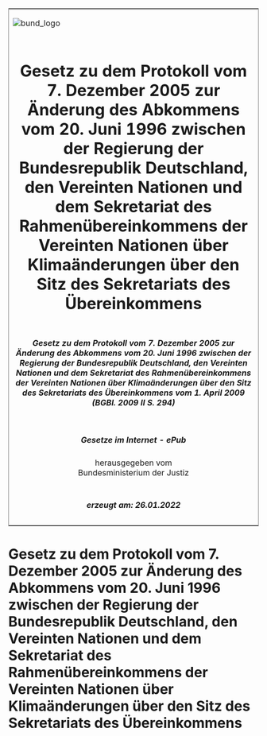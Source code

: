 <span id="DECKBLATT.html"></span>

<table border="0" frame="border" width="100%">

<tr valign="top">

<td align="left">

![bund\_logo](BfJ_2021_Web_de_de.gif)

</td>

<td align="right">

 

</td>

</tr>

<tr align="center" valign="middle">

<td colspan="2">

# Gesetz zu dem Protokoll vom 7. Dezember 2005 zur Änderung des Abkommens vom 20. Juni 1996 zwischen der Regierung der Bundesrepublik Deutschland, den Vereinten Nationen und dem Sekretariat des Rahmenübereinkommens der Vereinten Nationen über Klimaänderungen über den Sitz des Sekretariats des Übereinkommens

</td>

</tr>

<tr align="center" valign="middle">

<td colspan="2">

##### Gesetz zu dem Protokoll vom 7. Dezember 2005 zur Änderung des Abkommens vom 20. Juni 1996 zwischen der Regierung der Bundesrepublik Deutschland, den Vereinten Nationen und dem Sekretariat des Rahmenübereinkommens der Vereinten Nationen über Klimaänderungen über den Sitz des Sekretariats des Übereinkommens vom 1. April 2009 (BGBl. 2009 II S. 294)

</td>

</tr>

<tr align="center" valign="middle">

<td colspan="2">

  
  

##### Gesetze im Internet - ePub  
  
herausgegeben vom  
Bundesministerium der Justiz

</td>

</tr>

<tr align="center" valign="bottom">

<td colspan="2">

  
  

##### erzeugt am: 26.01.2022

</td>

</tr>

</table>

<span id="BJNR029420009.html"></span>

# Gesetz zu dem Protokoll vom 7. Dezember 2005 zur Änderung des Abkommens vom 20. Juni 1996 zwischen der Regierung der Bundesrepublik Deutschland, den Vereinten Nationen und dem Sekretariat des Rahmenübereinkommens der Vereinten Nationen über Klimaänderungen über den Sitz des Sekretariats des Übereinkommens
